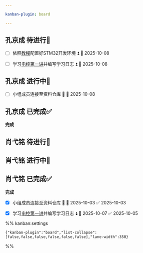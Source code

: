 ```yaml
---

kanban-plugin: board

---
```


## 孔京成 待进行📌

- [ ] 依照[教程](https://www.bilibili.com/video/BV1pnjizYEAk)配置好STM32开发环境 ⏫ 📅 2025-10-08
- [ ] 学习[电控第一讲](https://meeting.tencent.com/crm/2q9JQQbm20)并编写学习日志 ⏫ 📅 2025-10-08


## 孔京成 进行中🔄

- [ ] 小组成员连接至资料仓库 🔺 📅 2025-10-08


## 孔京成 已完成✅

**完成**


## 肖弋铭 待进行📌



## 肖弋铭 进行中🔄



## 肖弋铭 已完成✅

**完成**
- [x] 小组成员连接至资料仓库 🔺 📅 2025-10-03 ✅ 2025-10-03
- [x] 学习[电控第一讲](https://meeting.tencent.com/crm/2q9JQQbm20)并编写学习日志 ⏫ 📅 2025-10-07 ✅ 2025-10-05




%% kanban:settings
```
{"kanban-plugin":"board","list-collapse":[false,false,false,false,false,false],"lane-width":350}
```
%%